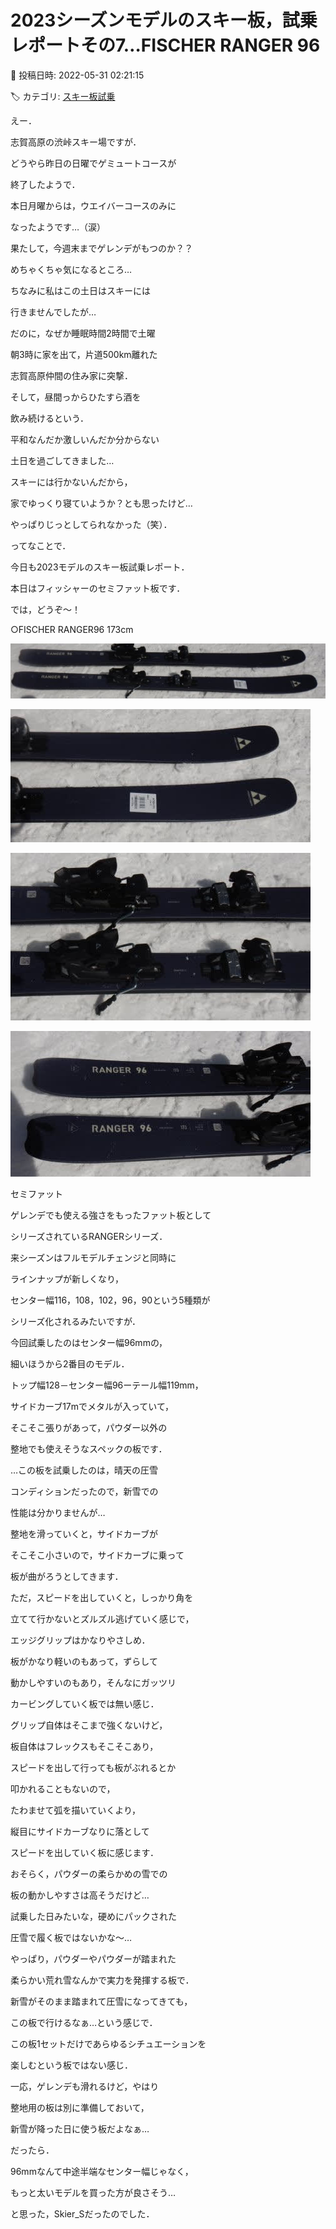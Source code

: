 # 2023シーズンモデルのスキー板，試乗レポートその7…FISCHER RANGER 96

📅 投稿日時: 2022-05-31 02:21:15

🏷️ カテゴリ: [スキー板試乗](c0bd8048615710cee890e403a36cc9a2b.md)

えー．


志賀高原の渋峠スキー場ですが．


どうやら昨日の日曜でゲミュートコースが


終了したようで．


本日月曜からは，ウエイバーコースのみに


なったようです…（涙）


果たして，今週末までゲレンデがもつのか？？


めちゃくちゃ気になるところ…





ちなみに私はこの土日はスキーには


行きませんでしたが…


だのに，なぜか睡眠時間2時間で土曜


朝3時に家を出て，片道500km離れた


志賀高原仲間の住み家に突撃．


そして，昼間っからひたすら酒を


飲み続けるという．


平和なんだか激しいんだか分からない


土日を過ごしてきました…





スキーには行かないんだから，


家でゆっくり寝ていようか？とも思ったけど…


やっぱりじっとしてられなかった（笑）．





ってなことで．


今日も2023モデルのスキー板試乗レポート．


本日はフィッシャーのセミファット板です．


では，どうぞ～！[]()





○FISCHER RANGER96 173cm 







![6a2bcc8074a863b705c5206d44bc0340.jpg](images/6a2bcc8074a863b705c5206d44bc0340.jpg)









![6ddd79924793e3793c452bde4519ce3e.jpg](images/6ddd79924793e3793c452bde4519ce3e.jpg)









![84c2cff34600126b2d978d1e2b0abf60.jpg](images/84c2cff34600126b2d978d1e2b0abf60.jpg)









![5f304142a954c6c936c8b40ab8a413cf.jpg](images/5f304142a954c6c936c8b40ab8a413cf.jpg)







セミファット





ゲレンデでも使える強さをもったファット板として


シリーズされているRANGERシリーズ．


来シーズンはフルモデルチェンジと同時に


ラインナップが新しくなり，


センター幅116，108，102，96，90という5種類が


シリーズ化されるみたいですが．


今回試乗したのはセンター幅96mmの，


細いほうから2番目のモデル．





トップ幅128－センター幅96ーテール幅119mm，


サイドカーブ17mでメタルが入っていて，


そこそこ張りがあって，パウダー以外の


整地でも使えそうなスペックの板です．





…この板を試乗したのは，晴天の圧雪


コンディションだったので，新雪での


性能は分かりませんが…





整地を滑っていくと，サイドカーブが


そこそこ小さいので，サイドカーブに乗って


板が曲がろうとしてきます．





ただ，スピードを出していくと，しっかり角を


立てて行かないとズルズル逃げていく感じで，


エッジグリップはかなりやさしめ．


板がかなり軽いのもあって，ずらして


動かしやすいのもあり，そんなにガッツリ


カービングしていく板では無い感じ．





グリップ自体はそこまで強くないけど，


板自体はフレックスもそこそこあり，


スピードを出して行っても板がぶれるとか


叩かれることもないので，


たわませて弧を描いていくより，


縦目にサイドカーブなりに落として


スピードを出していく板に感じます．





おそらく，パウダーの柔らかめの雪での


板の動かしやすさは高そうだけど…


試乗した日みたいな，硬めにパックされた


圧雪で履く板ではないかな～…





やっぱり，パウダーやパウダーが踏まれた


柔らかい荒れ雪なんかで実力を発揮する板で．


新雪がそのまま踏まれて圧雪になってきても，


この板で行けるなぁ…という感じで．


この板1セットだけであらゆるシチュエーションを


楽しむという板ではない感じ．





一応，ゲレンデも滑れるけど，やはり


整地用の板は別に準備しておいて，


新雪が降った日に使う板だよなぁ…





だったら．


96mmなんて中途半端なセンター幅じゃなく，


もっと太いモデルを買った方が良さそう…


と思った，Skier_Sだったのでした．
